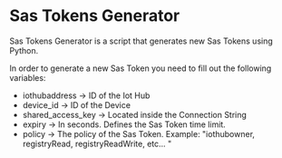 <h1>Sas Tokens Generator</h1>

Sas Tokens Generator is a script that generates new Sas Tokens using Python. 

In order to generate a new Sas Token you need to fill out the following variables:

* iothubaddress -> ID of the Iot Hub
* device_id -> ID of the Device
* shared_access_key -> Located inside the Connection String
* expiry -> In seconds. Defines the Sas Token time limit.
* policy -> The policy of the Sas Token. Example: "iothubowner, registryRead, registryReadWrite, etc... " 
